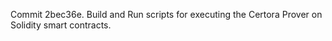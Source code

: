 Commit 2bec36e.                    Build and Run scripts for executing the Certora Prover on Solidity smart contracts.